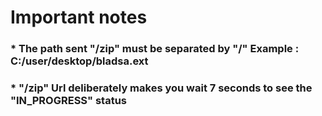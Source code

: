 # Important notes
### * The path sent "/zip" must be separated by "/"  Example : C:/user/desktop/bladsa.ext
### * "/zip" Url deliberately makes you wait 7 seconds to see the "IN_PROGRESS" status

 


 
